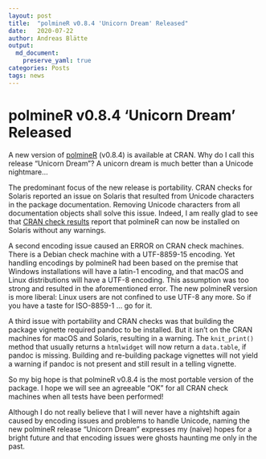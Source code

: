 ```yaml
---
layout: post
title:  "polmineR v0.8.4 'Unicorn Dream' Released"
date:   2020-07-22
author: Andreas Blätte
output: 
  md_document:
    preserve_yaml: true
categories: Posts
tags: news
---
```


polmineR v0.8.4 ‘Unicorn Dream’ Released
========================================

A new version of [polmineR](https://CRAN.R-project.org/package=polmineR)
(v0.8.4) is available at CRAN. Why do I call this release “Unicorn
Dream”? A unicorn dream is much better than a Unicode nightmare…

The predominant focus of the new release is portability. CRAN checks for
Solaris reported an issue on Solaris that resulted from Unicode
characters in the package documentation. Removing Unicode characters
from all documentation objects shall solve this issue. Indeed, I am
really glad to see that [CRAN check
results](https://cloud.r-project.org/web/checks/check_results_polmineR.html)
report that polmineR can now be installed on Solaris without any
warnings.

A second encoding issue caused an ERROR on CRAN check machines. There is
a Debian check machine with a UTF-8859-15 encoding. Yet handling
encodings by polmineR had been based on the premise that Windows
installations will have a latin-1 encoding, and that macOS and Linux
distributions will have a UTF-8 encoding. This assumption was too strong
and resulted in the aforementioned error. The new polmineR version is
more liberal: Linux users are not confined to use UTF-8 any more. So if
you have a taste for ISO-8859-1 … go for it.

A third issue with portability and CRAN checks was that building the
package vignette required pandoc to be installed. But it isn’t on the
CRAN machines for macOS and Solaris, resulting in a warning. The
`knit_print()` method that usually returns a `htmlwidget` will now
return a `data.table`, if pandoc is missing. Building and re-building
package vignettes will not yield a warning if pandoc is not present and
still result in a telling vignette.

So my big hope is that polmineR v0.8.4 is the most portable version of
the package. I hope we will see an agreeable “OK” for all CRAN check
machines when all tests have been performed!

Although I do not really believe that I will never have a nightshift
again caused by encoding issues and problems to handle Unicode, naming
the new polmineR release “Unicorn Dream” expresses my (naive) hopes for
a bright future and that encoding issues were ghosts haunting me only in
the past.
